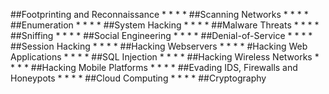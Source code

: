 ##Footprinting and Reconnaissance
*
*
*
*
##Scanning Networks
*
*
*
*
##Enumeration
*
*
*
*
##System Hacking
*
*
*
*
##Malware Threats
*
*
*
*
##Sniffing
*
*
*
*
##Social Engineering
*
*
*
*
##Denial-of-Service
*
*
*
*
##Session Hacking
*
*
*
*
##Hacking Webservers
*
*
*
*
#Hacking Web Applications
*
*
*
*
##SQL Injection
*
*
*
*
##Hacking Wireless Networks
*
*
*
*
##Hacking Mobile Platforms
*
*
*
*
##Evading IDS, Firewalls and Honeypots
*
*
*
*
##Cloud Computing
*
*
*
*
##Cryptography
